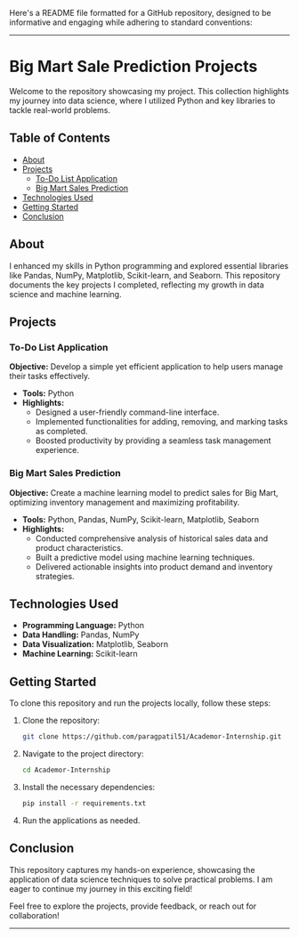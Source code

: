 Here's a README file formatted for a GitHub repository, designed to be informative and engaging while adhering to standard conventions:

---

# Big Mart Sale Prediction Projects

Welcome to the repository showcasing my project. This collection highlights my journey into data science, where I utilized Python and key libraries to tackle real-world problems.

## Table of Contents
- [About](#about)
- [Projects](#projects)
  - [To-Do List Application](#to-do-list-application)
  - [Big Mart Sales Prediction](#big-mart-sales-prediction)
- [Technologies Used](#technologies-used)
- [Getting Started](#getting-started)
- [Conclusion](#conclusion)

## About
 I enhanced my skills in Python programming and explored essential libraries like Pandas, NumPy, Matplotlib, Scikit-learn, and Seaborn. This repository documents the key projects I completed, reflecting my growth in data science and machine learning.

## Projects

### To-Do List Application
**Objective:** Develop a simple yet efficient application to help users manage their tasks effectively.

- **Tools:** Python
- **Highlights:**
  - Designed a user-friendly command-line interface.
  - Implemented functionalities for adding, removing, and marking tasks as completed.
  - Boosted productivity by providing a seamless task management experience.

### Big Mart Sales Prediction
**Objective:** Create a machine learning model to predict sales for Big Mart, optimizing inventory management and maximizing profitability.

- **Tools:** Python, Pandas, NumPy, Scikit-learn, Matplotlib, Seaborn
- **Highlights:**
  - Conducted comprehensive analysis of historical sales data and product characteristics.
  - Built a predictive model using machine learning techniques.
  - Delivered actionable insights into product demand and inventory strategies.

## Technologies Used
- **Programming Language:** Python
- **Data Handling:** Pandas, NumPy
- **Data Visualization:** Matplotlib, Seaborn
- **Machine Learning:** Scikit-learn

## Getting Started
To clone this repository and run the projects locally, follow these steps:

1. Clone the repository:
   ```bash
   git clone https://github.com/paragpatil51/Academor-Internship.git
   ```
2. Navigate to the project directory:
   ```bash
   cd Academor-Internship
   ```
3. Install the necessary dependencies:
   ```bash
   pip install -r requirements.txt
   ```
4. Run the applications as needed.

## Conclusion
This repository captures my hands-on experience, showcasing the application of data science techniques to solve practical problems. I am eager to continue my journey in this exciting field!

Feel free to explore the projects, provide feedback, or reach out for collaboration!

---
